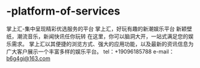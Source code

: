 # -platform-of-services
掌上汇-集中呈现精彩优选服务的平台
掌上汇，好玩有趣的新潮娱乐平台
新颖壁纸，潮流音乐，新闻快讯任你玩转
在这里，你可以脑洞大开，一站式满足您的娱乐需求。
掌上汇以其便捷的浏览方式、强大的应用功能，以及最新的资讯信息为广大客户展示一个丰富多样的娱乐平台。
tel：+19096185788
e-mail：b6g4gi@163.com

